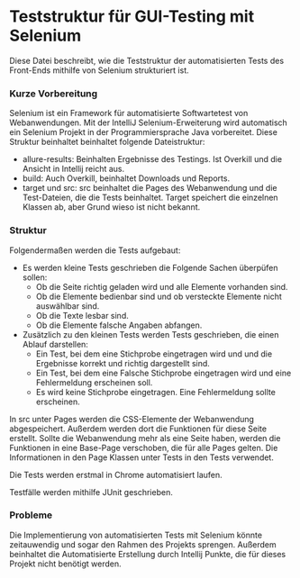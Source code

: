 # Teststruktur für GUI-Testing mit Selenium

Diese Datei beschreibt, wie die Teststruktur der automatisierten Tests des Front-Ends mithilfe von Selenium strukturiert ist.

### Kurze Vorbereitung
Selenium ist ein Framework für automatisierte Softwartetest von Webanwendungen. Mit der IntelliJ Selenium-Erweiterung wird automatisch ein Selenium Projekt in der Programmiersprache Java vorbereitet. Diese Struktur beinhaltet beinhaltet folgende Dateistruktur:
- allure-results: Beinhalten Ergebnisse des Testings. Ist Overkill und die Ansicht in Intellij reicht aus.
- build: Auch Overkill, beinhaltet Downloads und Reports.
- target und src: src beinhaltet die Pages des Webanwendung und die Test-Dateien, die die Tests beinhaltet. Target speichert die einzelnen Klassen ab, aber Grund wieso ist nicht bekannt.

### Struktur
Folgendermaßen werden die Tests aufgebaut:
- Es werden kleine Tests geschrieben die Folgende Sachen überpüfen sollen:
    - Ob die Seite richtig geladen wird und alle Elemente vorhanden sind.
    - Ob die Elemente bedienbar sind und ob versteckte Elemente nicht auswählbar sind.
    - Ob die Texte lesbar sind. 
    - Ob die Elemente falsche Angaben abfangen.
- Zusätzlich zu den kleinen Tests werden Tests geschrieben, die einen Ablauf darstellen:
    - Ein Test, bei dem eine Stichprobe eingetragen wird und und die Ergebnisse korrekt und richtig dargestellt sind.
    - Ein Test, bei dem eine Falsche Stichprobe eingetragen wird und eine Fehlermeldung erscheinen soll.
    - Es wird keine Stichprobe eingetragen. Eine Fehlermeldung sollte erscheinen.

In src unter Pages werden die CSS-Elemente der Webanwendung abgespeichert. Außerdem werden dort die Funktionen für diese Seite erstellt. Sollte die Webanwendung mehr als eine Seite haben, werden die Funktionen in eine Base-Page verschoben, die für alle Pages gelten. Die Informationen in den Page Klassen unter Tests in den Tests verwendet.

Die Tests werden erstmal in Chrome automatisiert laufen.

Testfälle werden mithilfe JUnit geschrieben.

### Probleme
Die Implementierung von automatisierten Tests mit Selenium könnte zeitauwendig und sogar den Rahmen des Projekts sprengen. Außerdem beinhaltet die Automatisierte Erstellung durch Intellij Punkte, die für dieses Projekt nicht benötigt werden.



